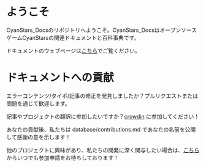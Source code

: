 # ようこそ

CyanStars_Docsのリポジトリへようこそ。CyanStars_DocsはオープンソースゲームCyanStarsの関連ドキュメントと百科事典です。

ドキュメントのウェブページは[こちら](https://ipol-studio.github.io/CyanStars_Docs)でご覧ください。

# ドキュメントへの貢献

エラーコンテンツ/タイポ/記事の修正を発見しましたか？プルリクエストまたは問題を通じて歓迎します。

記事やプロジェクトの翻訳に参加したいですか？[crowdin](https://zh.crowdin.com/project/cyanstars) に参加してください！

あなたの貢献後、私たちは database/contributions.md であなたの名前を公開して感謝の意を示します！

他のプロジェクトに興味があり、私たちの開発に深く関与したい場合は、[こちら](http://chenluan.mikecrm.com/JeKq3DU) からいつでも参加申請をお待ちしております！